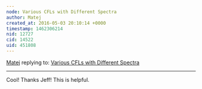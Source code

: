 ```yaml
---
node: Various CFLs with Different Spectra
author: Matej
created_at: 2016-05-03 20:10:14 +0000
timestamp: 1462306214
nid: 12727
cid: 14522
uid: 451808
---
```




[Matej](../profile/Matej) replying to: [Various CFLs with Different Spectra](../notes/Matej/02-24-2016/various-cfls-with-different-spectra)

----
Cool! Thanks Jeff! This is helpful.
